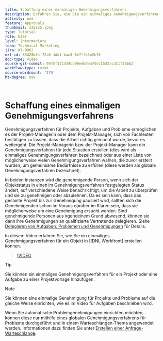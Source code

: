 ```yaml
---
title: Schaffung eines einmaligen Genehmigungsverfahrens
description: Erfahren Sie, wie Sie ein einmaliges Genehmigungsverfahren für ein Projekt, eine Aufgabe oder ein Problem in Workfront erstellen können.
activity: use
feature: Approvals
thumbnail: 335225.jpeg
type: Tutorial
role: User
level: Intermediate
team: Technical Marketing
jira: KT-8962
exl-id: 85d28b54-72a6-4dd1-bac8-8e7ffb3e2b76
doc-type: video
source-git-commit: 9045f121d34cb95eeb0ea7ddc1b35acd11f56bb2
workflow-type: tm+mt
source-wordcount: '279'
ht-degree: 99%

---
```


# Schaffung eines einmaligen Genehmigungsverfahrens

Genehmigungsverfahren für Projekte, Aufgaben und Probleme ermöglichen es der Projekt-Managerin oder dem Projekt-Manager, sich von Fachleuten bestätigen zu lassen, dass die Arbeit richtig gemacht wurde, bevor es weitergeht. Die Projekt-Managerin bzw. der Projekt-Manager kann ein Genehmigungsverfahren für jede Situation erstellen (dies wird als einmaliges Genehmigungsverfahren bezeichnet) oder aus einer Liste von möglicherweise vielen Genehmigungsverfahren wählen, die zuvor erstellt wurden, um gemeinsame Bedürfnisse zu erfüllen (diese werden als globale Genehmigungsverfahren bezeichnet).

In beiden Instanzen wird die genehmigende Person, wenn sich der Objektstatus in einen im Genehmigungsverfahren festgelegten Status ändert, auf verschiedene Weise benachrichtigt, um die Arbeit zu überprüfen und sie zu genehmigen oder abzulehnen. Da es sein kann, dass das gesamte Projekt bis zur Genehmigung pausiert wird, sollten sich die Genehmigenden schon im Voraus darüber im Klaren sein, dass sie möglicherweise um eine Genehmigung ersucht werden. Sind genehmigende Personen aus irgendeinem Grund abwesend, können sie dann ihre Genehmigungen an qualifizierte Vertretende delegieren. Siehe [Delegieren von Aufgaben, Problemen und Genehmigungen](https://experienceleague.adobe.com/docs/workfront-learn/tutorials-workfront/manage-work/approval-processes-and-milestone-paths/delegate-approvals.html?lang=de) für Details.

In diesem Video erfahren Sie, wie Sie ein einmaliges Genehmigungsverfahren für ein Objekt in [!DNL  Workfront] erstellen können.

>[!VIDEO](https://video.tv.adobe.com/v/335225/?quality=12&learn=on)

>[!TIP]
>
>Sie können ein einmaliges Genehmigungsverfahren für ein Projekt oder eine Aufgabe zu einer Projektvorlage hinzufügen.

>[!NOTE]
>
>Sie können eine einmalige Genehmigung für Projekte und Probleme auf die gleiche Weise einrichten, wie es im Video für Aufgaben beschrieben wird.
>
>Wenn Sie automatische Problemgenehmigungen einrichten möchten, können diese nur mithilfe eines globalen Genehmigungsverfahrens für Probleme durchgeführt und in einem Warteschlangen-Thema angewendet werden. Informationen dazu finden Sie unter [Erstellen einer Anfrage-Warteschlange](https://experienceleague.adobe.com/docs/workfront/using/manage-work/requests/create-and-manage-request-queues/create-request-queue.html).

